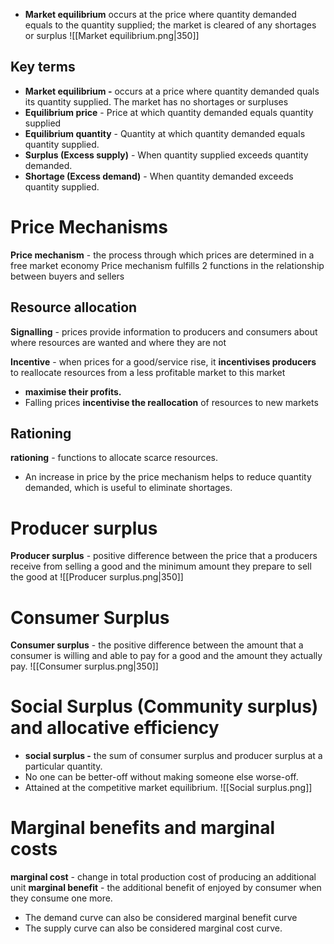 
- **Market equilibrium** occurs at the price where quantity demanded equals to the quantity supplied; the market is cleared of any shortages or surplus
![[Market equilibrium.png|350]]
## Key terms
- **Market equilibrium -** occurs at a price where quantity demanded quals its quantity supplied. The market has no shortages or surpluses 
- **Equilibrium price** - Price at which quantity demanded equals quantity supplied 
- **Equilibrium quantity** - Quantity at which quantity demanded equals quantity supplied.
- **Surplus (Excess supply)** - When quantity supplied exceeds quantity demanded.
- **Shortage (Excess demand)** - When quantity demanded exceeds quantity supplied.
# Price Mechanisms
**Price mechanism** - the process through which prices are determined in a free market economy
Price mechanism fulfills 2 functions in the relationship between buyers and sellers
## Resource allocation
**Signalling** -    prices provide information to producers and consumers about where resources are wanted and where they are not 

**Incentive** - when prices for a good/service rise, it **incentivises producers** to reallocate resources from a less profitable market to this market
- **maximise their profits.** 
- Falling prices **incentivise the reallocation** of resources to new markets
## Rationing
**rationing** - functions to allocate scarce resources.
- An increase in price by the price mechanism helps to reduce quantity demanded, which is useful to eliminate shortages.
# Producer surplus
**Producer surplus** - positive difference between the price that a producers receive from selling a good and the minimum amount they prepare to sell the good at
![[Producer surplus.png|350]]
# Consumer Surplus
**Consumer surplus** - the positive difference between the amount that a consumer is willing and able to pay for a good and the amount they actually pay.
![[Consumer surplus.png|350]]
# Social Surplus (Community surplus) and allocative efficiency
- **social surplus -** the sum of consumer surplus and producer surplus at a particular quantity. 
- No one can be better-off without making someone else worse-off.
- Attained at the competitive market equilibrium.
![[Social surplus.png]]
# Marginal benefits and marginal costs
**marginal cost** - change in total production cost of producing an additional unit
**marginal benefit** - the additional benefit of enjoyed by consumer when they consume one more.
- The demand curve can also be considered marginal benefit curve
- The supply curve can also be considered marginal cost curve. 